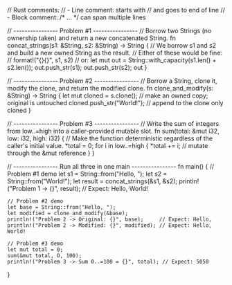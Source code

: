 // Rust comments:
//  - Line comment: starts with // and goes to end of line
//  - Block comment: /* ... */ can span multiple lines

// ---------------- Problem #1 ----------------
// Borrow two Strings (no ownership taken) and return a new concatenated String.
fn concat_strings(s1: &String, s2: &String) -> String {
    // We borrow s1 and s2 and build a new owned String as the result.
    // Either of these would be fine:
    // format!("{}{}", s1, s2)
    // or:
    let mut out = String::with_capacity(s1.len() + s2.len());
    out.push_str(s1);
    out.push_str(s2);
    out
}

// ---------------- Problem #2 ----------------
// Borrow a String, clone it, modify the clone, and return the modified clone.
fn clone_and_modify(s: &String) -> String {
    let mut cloned = s.clone();      // make an owned copy; original is untouched
    cloned.push_str("World!");       // append to the clone only
    cloned
}

// ---------------- Problem #3 ----------------
// Write the sum of integers from low..=high into a caller-provided mutable slot.
fn sum(total: &mut i32, low: i32, high: i32) {
    // Make the function deterministic regardless of the caller's initial value.
    *total = 0;
    for i in low..=high {
        *total += i;                 // mutate through the &mut reference
    }
}

// ---------------- Run all three in one main ----------------
fn main() {
    // Problem #1 demo
    let s1 = String::from("Hello, ");
    let s2 = String::from("World!");
    let result = concat_strings(&s1, &s2);
    println!("Problem 1 -> {}", result); // Expect: Hello, World!

    // Problem #2 demo
    let base = String::from("Hello, ");
    let modified = clone_and_modify(&base);
    println!("Problem 2 -> Original: {}", base);     // Expect: Hello, 
    println!("Problem 2 -> Modified: {}", modified); // Expect: Hello, World!

    // Problem #3 demo
    let mut total = 0;
    sum(&mut total, 0, 100);
    println!("Problem 3 -> Sum 0..=100 = {}", total); // Expect: 5050
}
